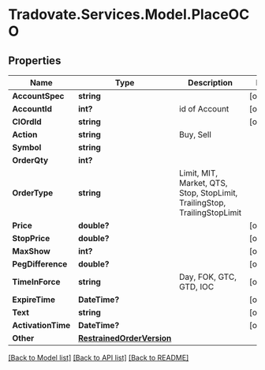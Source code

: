 # Tradovate.Services.Model.PlaceOCO
## Properties

Name | Type | Description | Notes
------------ | ------------- | ------------- | -------------
**AccountSpec** | **string** |  | [optional] 
**AccountId** | **int?** | id of Account | [optional] 
**ClOrdId** | **string** |  | [optional] 
**Action** | **string** | Buy, Sell | 
**Symbol** | **string** |  | 
**OrderQty** | **int?** |  | 
**OrderType** | **string** | Limit, MIT, Market, QTS, Stop, StopLimit, TrailingStop, TrailingStopLimit | 
**Price** | **double?** |  | [optional] 
**StopPrice** | **double?** |  | [optional] 
**MaxShow** | **int?** |  | [optional] 
**PegDifference** | **double?** |  | [optional] 
**TimeInForce** | **string** | Day, FOK, GTC, GTD, IOC | [optional] 
**ExpireTime** | **DateTime?** |  | [optional] 
**Text** | **string** |  | [optional] 
**ActivationTime** | **DateTime?** |  | [optional] 
**Other** | [**RestrainedOrderVersion**](RestrainedOrderVersion.md) |  | 

[[Back to Model list]](../README.md#documentation-for-models) [[Back to API list]](../README.md#documentation-for-api-endpoints) [[Back to README]](../README.md)

